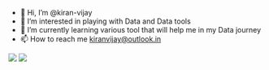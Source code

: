 - 👋 Hi, I’m @kiran-vijay
- 👀 I’m interested in playing with Data and Data tools
- 🌱 I’m currently learning various tool that will help me in my Data journey
- 📫 How to reach me kiranvijay@outlook.in

<!---
kiran-vijay/kiran-vijay is a ✨ special ✨ repository because its `README.md` (this file) appears on your GitHub profile.
You can click the Preview link to take a look at your changes.
--->
<img src="https://img.shields.io/badge/PowerBI-F2C811?style=for-the-badge&logo=Power%20BI&logoColor=white" /> <img src="https://img.shields.io/badge/Microsoft-666666?style=for-the-badge&logo=microsoft&logoColor=white" />
